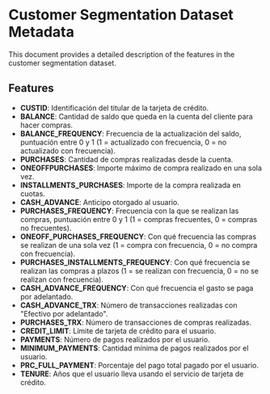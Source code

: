 # Customer Segmentation Dataset Metadata

This document provides a detailed description of the features in the customer segmentation dataset.

## Features

- **CUSTID**: Identificación del titular de la tarjeta de crédito.
- **BALANCE**: Cantidad de saldo que queda en la cuenta del cliente para hacer compras.
- **BALANCE_FREQUENCY**: Frecuencia de la actualización del saldo, puntuación entre 0 y 1 (1 = actualizado con frecuencia, 0 = no actualizado con frecuencia).
- **PURCHASES**: Cantidad de compras realizadas desde la cuenta.
- **ONEOFFPURCHASES**: Importe máximo de compra realizado en una sola vez.
- **INSTALLMENTS_PURCHASES**: Importe de la compra realizada en cuotas.
- **CASH_ADVANCE**: Anticipo otorgado al usuario.
- **PURCHASES_FREQUENCY**: Frecuencia con la que se realizan las compras, puntuación entre 0 y 1 (1 = compras frecuentes, 0 = compras no frecuentes).
- **ONEOFF_PURCHASES_FREQUENCY**: Con qué frecuencia las compras se realizan de una sola vez (1 = compra con frecuencia, 0 = no compra con frecuencia).
- **PURCHASES_INSTALLMENTS_FREQUENCY**: Con qué frecuencia se realizan las compras a plazos (1 = se realizan con frecuencia, 0 = no se realizan con frecuencia).
- **CASH_ADVANCE_FREQUENCY**: Con qué frecuencia el gasto se paga por adelantado.
- **CASH_ADVANCE_TRX**: Número de transacciones realizadas con "Efectivo por adelantado".
- **PURCHASES_TRX**: Número de transacciones de compras realizadas.
- **CREDIT_LIMIT**: Límite de tarjeta de crédito para el usuario.
- **PAYMENTS**: Número de pagos realizados por el usuario.
- **MINIMUM_PAYMENTS**: Cantidad mínima de pagos realizados por el usuario.
- **PRC_FULL_PAYMENT**: Porcentaje del pago total pagado por el usuario.
- **TENURE**: Años que el usuario lleva usando el servicio de tarjeta de crédito.
